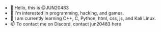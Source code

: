 - 👋 Hello, this is @JUN20483
- 🙌 I'm interested in programming, hacking, and games.
- 🌱 I am currently learning C++, C, Python, html, css, js, and Kali Linux.
- 📫 To contact me on Discord, contact jun20483 here
<!---
JUN20483/JUN20483 is a special ✨ repository because `README.md` (this file) appears in its GitHub profile.
Click the preview link to see the changes.
--->
